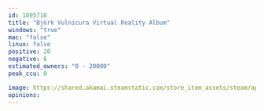 ```yaml
---
id: 1095710
title: "Björk Vulnicura Virtual Reality Album"
windows: "true"
mac: "false"
linux: false
positive: 20
negative: 6
estimated_owners: "0 - 20000"
peak_ccu: 0

image: https://shared.akamai.steamstatic.com/store_item_assets/steam/apps/1095710/header.jpg?t=1568825338
opinions:
---
```

